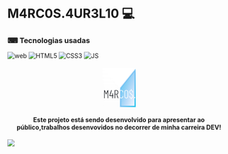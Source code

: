 # M4RC0S.4UR3L10 💻

### ⌨ Tecnologias usadas

![web](https://img.shields.io/badge/Sass-SASS-red) ![HTML5](https://img.shields.io/badge/HTML-HTML5-orange) ![CSS3](https://img.shields.io/badge/Css-CSS3-blue) ![JS](https://img.shields.io/badge/Javascript-JS-yellow)

<h4 align="center">
 <img src="https://github.com/marcosaureliodev/marcosportfolio/blob/master/img/icon-logo.svg" width="75px"/>
 </br></br>
 <b>Este projeto está sendo desenvolvido para apresentar ao público,trabalhos desenvovidos no decorrer de minha carreira DEV!</b>
</h4>

<img src="https://github.com/marcosaureliodev/marcosportfolio/blob/master/img/Frame%2036.png"/>


